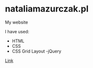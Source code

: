 # nataliamazurczak.pl
My website

I have used: 
- HTML
- CSS
- CSS Grid Layout
-jQuery

[Link](http://nataliamazurczak.pl)
